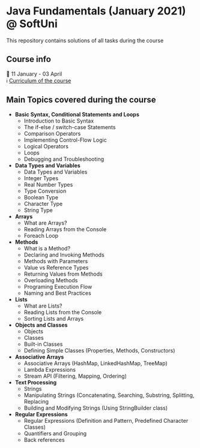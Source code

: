 # Java Fundamentals (January 2021) @ SoftUni
This repository contains solutions of all tasks during the course

## Course info
📅  11 January - 03 April<br/>
:information_source: [Curriculum of the course](https://softuni.bg/trainings/3212/java-fundamentals-january-2021/internal)

## Main Topics covered during the course
* **Basic Syntax, Conditional Statements and Loops**
    * Introduction to Basic Syntax
    * The if-else / switch-case Statements
    * Comparison Operators
    * Implementing Control-Flow Logic
    * Logical Operators
    * Loops
    * Debugging and Troubleshooting
* **Data Types and Variables**
    * Data Types and Variables
    * Integer Types
    * Real Number Types
    * Type Conversion
    * Boolean Type
    * Character Type
    * String Type
* **Arrays**
    * What are Arrays?
    * Reading Arrays from the Console
    * Foreach Loop
* **Methods**
    * What is a Method?
    * Declaring and Invoking Methods
    * Methods with Parameters
    * Value vs Reference Types
    * Returning Values from Methods
    * Overloading Methods
    * Programing Execution Flow
    * Naming and Best Practices
* **Lists**
    * What are Lists?
    * Reading Lists from the Console
    * Sorting Lists and Arrays
* **Objects and Classes**
    * Objects
    * Classes
    * Built-in Classes
    * Defining Simple Classes (Properties, Methods, Constructors)
* **Associative Arrays**
    * Associative Arrays (HashMap, LinkedHashMap, TreeMap)
    * Lambda Expressions
    * Stream API (Filtering, Mapping, Ordering)
* **Text Processing**
    * Strings
    * Manipulating Strings (Concatenating, Searching, Substring, Splitting, Replacing
    * Building and Modifying Strings (Using StringBuilder class)
* **Regular Expressions**
    * Regular Expressions (Definition and Pattern, Predefined Character Classes)
    * Quantifiers and Grouping
    * Back references